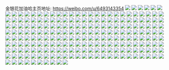 金银花加油哈主页地址: https://weibo.com/u/6493143354 
![](https://wx4.sinaimg.cn/mw2000/0075qzcCgy1h94g59h3o0j32c0340b29.jpg) 
![](https://wx4.sinaimg.cn/mw2000/0075qzcCgy1h94g5o609rj32c0340e81.jpg) 
![](https://wx4.sinaimg.cn/mw2000/0075qzcCgy1h94g63z69qj32c0340u0y.jpg) 
![](https://wx4.sinaimg.cn/mw2000/0075qzcCgy1h94g6b55bdj32c03407wj.jpg) 
![](https://wx4.sinaimg.cn/mw2000/0075qzcCgy1h93e6zllf4j30u0140jwk.jpg) 
![](https://wx4.sinaimg.cn/mw2000/0075qzcCgy1h92gmcn2k5j30n00whdiz.jpg) 
![](https://wx4.sinaimg.cn/mw2000/0075qzcCgy1h92gjbj0epj32c0340kjl.jpg) 
![](https://wx4.sinaimg.cn/mw2000/0075qzcCgy1h92gjeup10j32c0340kjm.jpg) 
![](https://wx4.sinaimg.cn/mw2000/0075qzcCgy1h925mjtro1j32ds1schdu.jpg) 
![](https://wx4.sinaimg.cn/mw2000/0075qzcCgy1h925mf6ebwj32ds1sckjl.jpg) 
![](https://wx4.sinaimg.cn/mw2000/0075qzcCgy1h925m51pxlj31rp2dr4qq.jpg) 
![](https://wx4.sinaimg.cn/mw2000/0075qzcCgy1h925mbx8b2j32ds1sc7wi.jpg) 
![](https://wx4.sinaimg.cn/mw2000/0075qzcCgy1h925qx2tdfj31so1bkkd7.jpg) 
![](https://wx4.sinaimg.cn/mw2000/0075qzcCgy1h925m8hphoj32ds1sc1ky.jpg) 
![](https://wx4.sinaimg.cn/mw2000/0075qzcCgy1h91go1rmnxj31720wadrd.jpg) 
![](https://wx4.sinaimg.cn/mw2000/0075qzcCgy1h91go1dqqmj31b81qz1kx.jpg) 
![](https://wx4.sinaimg.cn/mw2000/0075qzcCgy1h91g12k4ulj31b81qz1j8.jpg) 
![](https://wx4.sinaimg.cn/mw2000/0075qzcCgy1h91g14xwvwj32c0340hdu.jpg) 
![](https://wx4.sinaimg.cn/mw2000/0075qzcCgy1h91g15uozqj320l2osqv5.jpg) 
![](https://wx4.sinaimg.cn/mw2000/0075qzcCgy1h90582v4fkj30sf11v7ej.jpg) 
![](https://wx4.sinaimg.cn/mw2000/0075qzcCgy1h90588rapfj31nj27de2j.jpg) 
![](https://wx4.sinaimg.cn/mw2000/0075qzcCgy1h8ueyswxqlj30yi0medj0.jpg) 
![](https://wx4.sinaimg.cn/mw2000/0075qzcCgy1h8ueytd5aij30yi0wk0vd.jpg) 
![](https://wx4.sinaimg.cn/mw2000/0075qzcCgy1h8ueytp1dkj30yi0sm0x1.jpg) 
![](https://wx4.sinaimg.cn/mw2000/0075qzcCgy1h8onvvrqzjj32632w41kx.jpg) 
![](https://wx4.sinaimg.cn/mw2000/0075qzcCgy1h8onvxhsexj32c0340b29.jpg) 
![](https://wx4.sinaimg.cn/mw2000/0075qzcCgy1h8onvyypzbj32c0340kjl.jpg) 
![](https://wx4.sinaimg.cn/mw2000/0075qzcCgy1h8onx07amwj30sg16ogx5.jpg) 
![](https://wx4.sinaimg.cn/mw2000/0075qzcCgy1h8mzgpjol2j30zk1bedji.jpg) 
![](https://wx4.sinaimg.cn/mw2000/0075qzcCgy1h8mzh5xiahj31sc2dse81.jpg) 
![](https://wx4.sinaimg.cn/mw2000/0075qzcCgy1h8mzh9ikywj31sc2dse81.jpg) 
![](https://wx4.sinaimg.cn/mw2000/0075qzcCgy1h8mzhcfe8ej31ri1ri7pt.jpg) 
![](https://wx4.sinaimg.cn/mw2000/0075qzcCgy1h8mzh1co41j32c02c04qp.jpg) 
![](https://wx4.sinaimg.cn/mw2000/0075qzcCgy1h8mzhy53zpj31s035sb2b.jpg) 
![](https://wx4.sinaimg.cn/mw2000/0075qzcCgy1h8ma49oparj31uo2x8hdt.jpg) 
![](https://wx4.sinaimg.cn/mw2000/0075qzcCgy1h8ma3d3vyqj30sg16oqd7.jpg) 
![](https://wx4.sinaimg.cn/mw2000/0075qzcCgy1h8atvbr0kmj32c02c0qv5.jpg) 
![](https://wx4.sinaimg.cn/mw2000/0075qzcCgy1h8atveowzhj335s2dc1ky.jpg) 
![](https://wx4.sinaimg.cn/mw2000/0075qzcCgy1h8atvharhoj30uo14wn6q.jpg) 
![](https://wx4.sinaimg.cn/mw2000/0075qzcCgy1h8atvis3rtj32c0340u0z.jpg) 
![](https://wx4.sinaimg.cn/mw2000/0075qzcCgy1h87whv64axj335s2dc7wi.jpg) 
![](https://wx4.sinaimg.cn/mw2000/0075qzcCgy1h87wi4hrcvj335s2dcqv5.jpg) 
![](https://wx4.sinaimg.cn/mw2000/0075qzcCgy1h85v5a2gz3j31sc2dsnpd.jpg) 
![](https://wx4.sinaimg.cn/mw2000/0075qzcCgy1h85urbrt2nj31sc2dsqv5.jpg) 
![](https://wx4.sinaimg.cn/mw2000/0075qzcCgy1h85v5g4bnpj31sc2dsqv5.jpg) 
![](https://wx4.sinaimg.cn/mw2000/0075qzcCgy1h82l73cy2bj32c02c0b29.jpg) 
![](https://wx4.sinaimg.cn/mw2000/0075qzcCgy1h7ysspfy7ij33402c01ky.jpg) 
![](https://wx4.sinaimg.cn/mw2000/0075qzcCgy1h7upg1pgr8j30nr0vo0z0.jpg) 
![](https://wx4.sinaimg.cn/mw2000/0075qzcCgy1h7upg2em28j30qn0zjaig.jpg) 
![](https://wx4.sinaimg.cn/mw2000/0075qzcCgy1h7upg2zjudj30p20xfdms.jpg) 
![](https://wx4.sinaimg.cn/mw2000/0075qzcCgy1h7upg3jfgxj30ov0x6tf5.jpg) 
![](https://wx4.sinaimg.cn/mw2000/0075qzcCgy1h7upg16c06j30r21037c0.jpg) 
![](https://wx4.sinaimg.cn/mw2000/0075qzcCgy1h7upg49ih4j30nv0vugrv.jpg) 
![](https://wx4.sinaimg.cn/mw2000/0075qzcCgy1h7ocdhktdmj32c03404nw.jpg) 
![](https://wx4.sinaimg.cn/mw2000/0075qzcCgy1h7ocdkuztcj32c03407wh.jpg) 
![](https://wx4.sinaimg.cn/mw2000/0075qzcCgy1h7ocdm7tsyj32c0340b29.jpg) 
![](https://wx4.sinaimg.cn/mw2000/0075qzcCgy1h7ocdprf9qj32c0340u0x.jpg) 
![](https://wx4.sinaimg.cn/mw2000/0075qzcCgy1h7oce3eeiij32283347wi.jpg) 
![](https://wx4.sinaimg.cn/mw2000/0075qzcCgy1h7ocdqxur8j32c03407wh.jpg) 
![](https://wx4.sinaimg.cn/mw2000/0075qzcCgy1h7ocds4gnaj32c03407wh.jpg) 
![](https://wx4.sinaimg.cn/mw2000/0075qzcCgy1h7oce0kjcsj3228334hdt.jpg) 
![](https://wx4.sinaimg.cn/mw2000/0075qzcCgy1h7ocdyt3pdj32283347wi.jpg) 
![](https://wx4.sinaimg.cn/mw2000/0075qzcCgy1h7ocdu7rc7j32283344qq.jpg) 
![](https://wx4.sinaimg.cn/mw2000/0075qzcCgy1h7ocdwkl75j3228334e82.jpg) 
![](https://wx4.sinaimg.cn/mw2000/0075qzcCgy1h7npftzp4oj322o0yi7ei.jpg) 
![](https://wx4.sinaimg.cn/mw2000/0075qzcCgy1h7fkc7hb28j32532537v3.jpg) 
![](https://wx4.sinaimg.cn/mw2000/0075qzcCgy1h7fkc8o25jj31sc2dshb0.jpg) 
![](https://wx4.sinaimg.cn/mw2000/0075qzcCgy1h77al7yshmj31sc2dsh9j.jpg) 
![](https://wx4.sinaimg.cn/mw2000/0075qzcCgy1h77albtp1jj31sc2dsqv5.jpg) 
![](https://wx4.sinaimg.cn/mw2000/0075qzcCgy1h77alf511yj31sc2dse81.jpg) 
![](https://wx4.sinaimg.cn/mw2000/0075qzcCgy1h77alkxmq4j31sc2dsqv5.jpg) 
![](https://wx4.sinaimg.cn/mw2000/0075qzcCgy1h77al6bbi5j32c034r7wh.jpg) 
![](https://wx4.sinaimg.cn/mw2000/0075qzcCgy1h76fs4b56pj343464oe8b.jpg) 
![](https://wx4.sinaimg.cn/mw2000/0075qzcCgy1h76fsbka0nj346i69se8a.jpg) 
![](https://wx4.sinaimg.cn/mw2000/0075qzcCgy1h76fsgyn9nj340860dqv5.jpg) 
![](https://wx4.sinaimg.cn/mw2000/0075qzcCgy1h76fy2vrpgj344h66q4qp.jpg) 
![](https://wx4.sinaimg.cn/mw2000/0075qzcCgy1h76fy3ximtj30yi0yiwpb.jpg) 
![](https://wx4.sinaimg.cn/mw2000/0075qzcCgy1h76fryfvx8j33uw5sex6u.jpg) 
![](https://wx4.sinaimg.cn/mw2000/0075qzcCgy1h76fyorrurj30u019343d.jpg) 
![](https://wx4.sinaimg.cn/mw2000/0075qzcCgy1h762qkug8nj33402c0kjm.jpg) 
![](https://wx4.sinaimg.cn/mw2000/0075qzcCgy1h762qm9njhj32c02c0hdt.jpg) 
![](https://wx4.sinaimg.cn/mw2000/0075qzcCgy1h762qqerdnj31sc2dse0r.jpg) 
![](https://wx4.sinaimg.cn/mw2000/0075qzcCgy1h73u80d436j3228334e82.jpg) 
![](https://wx4.sinaimg.cn/mw2000/0075qzcCgy1h73u86bgqwj3228334tei.jpg) 
![](https://wx4.sinaimg.cn/mw2000/0075qzcCgy1h73u7sp88cj32283344qq.jpg) 
![](https://wx4.sinaimg.cn/mw2000/0075qzcCgy1h73u8c03muj31of2ig4qq.jpg) 
![](https://wx4.sinaimg.cn/mw2000/0075qzcCgy1h6vkt91b8yj322o0yib29.jpg) 
![](https://wx4.sinaimg.cn/mw2000/0075qzcCgy1h6qyxp1fopj325q2vmu0x.jpg) 
![](https://wx4.sinaimg.cn/mw2000/0075qzcCgy1h6q3b6b8faj32c02c0qv5.jpg) 
![](https://wx4.sinaimg.cn/mw2000/0075qzcCgy1h6q3b3qz8uj32c0340qv5.jpg) 
![](https://wx4.sinaimg.cn/mw2000/0075qzcCgy1h6q3bc9tpzj322y22y7ua.jpg) 
![](https://wx4.sinaimg.cn/mw2000/0075qzcCgy1h6q3eaydswj30tm0sen1d.jpg) 
![](https://wx4.sinaimg.cn/mw2000/0075qzcCgy1h6j6t1f7sdj32c02c04qp.jpg) 
![](https://wx4.sinaimg.cn/mw2000/0075qzcCgy1h6j6t523cqj32c02c04qq.jpg) 
![](https://wx4.sinaimg.cn/mw2000/0075qzcCgy1h6j6t6d5jdj32c02c01ky.jpg) 
![](https://wx4.sinaimg.cn/mw2000/0075qzcCgy1h6j6tb6b8jj30yi1lbq9j.jpg) 
![](https://wx4.sinaimg.cn/mw2000/0075qzcCgy1h6i4lj6vrlj32c0340x2l.jpg) 
![](https://wx4.sinaimg.cn/mw2000/0075qzcCgy1h6i0dzuxlnj32c03401ky.jpg) 
![](https://wx4.sinaimg.cn/mw2000/0075qzcCgy1h6i0e0y78xj32c0340x5d.jpg) 
![](https://wx4.sinaimg.cn/mw2000/0075qzcCgy1h6h0b5p0wcj31vq2i9e6b.jpg) 
![](https://wx4.sinaimg.cn/mw2000/0075qzcCgy1h6h0b700s4j32c03407wh.jpg) 
![](https://wx4.sinaimg.cn/mw2000/0075qzcCgy1h69yvydbroj32c02c01kx.jpg) 
![](https://wx4.sinaimg.cn/mw2000/0075qzcCgy1h69yvphfzxj32c02c0hdt.jpg) 
![](https://wx4.sinaimg.cn/mw2000/0075qzcCgy1h69yvx4hmmj31sc232juu.jpg) 
![](https://wx4.sinaimg.cn/mw2000/0075qzcCgy1h69yvz7fywj30sg1g3tar.jpg) 
![](https://wx4.sinaimg.cn/mw2000/0075qzcCgy1h69yvqgx3sj31mb25sne0.jpg) 
![](https://wx4.sinaimg.cn/mw2000/0075qzcCgy1h69yvujg7ij32c02c0kjl.jpg) 
![](https://wx4.sinaimg.cn/mw2000/0075qzcCgy1h69yvr7ypkj31sc2dsaq4.jpg) 
![](https://wx4.sinaimg.cn/mw2000/0075qzcCgy1h67jc7sdk4j31sc2dskjl.jpg) 
![](https://wx4.sinaimg.cn/mw2000/0075qzcCgy1h67jc8pm0bj31hh1zawzc.jpg) 
![](https://wx4.sinaimg.cn/mw2000/0075qzcCgy1h67jcbthpuj31sc2dsu0x.jpg) 
![](https://wx4.sinaimg.cn/mw2000/0075qzcCgy1h67jc53opij31sc2dstv2.jpg) 
![](https://wx4.sinaimg.cn/mw2000/0075qzcCgy1h631u7hxkqj30yi0jfwg5.jpg) 
![](https://wx4.sinaimg.cn/mw2000/0075qzcCgy1h60ab9eaiaj30sg1kwtcj.jpg) 
![](https://wx4.sinaimg.cn/mw2000/0075qzcCgy1h60abn3998j31x02jx7wi.jpg) 
![](https://wx4.sinaimg.cn/mw2000/0075qzcCgy1h60abdl69uj30sg13fjww.jpg) 
![](https://wx4.sinaimg.cn/mw2000/0075qzcCgy1h60ab5v3kqj32c0340u0y.jpg) 
![](https://wx4.sinaimg.cn/mw2000/0075qzcCgy1h60abw55otj31sc2ds46d.jpg) 
![](https://wx4.sinaimg.cn/mw2000/0075qzcCgy1h60ab1e50zj32c033ztxy.jpg) 
![](https://wx4.sinaimg.cn/mw2000/0075qzcCgy1h5p2m8wdnsj33402c0u0y.jpg) 
![](https://wx4.sinaimg.cn/mw2000/0075qzcCgy1h5p2m5rlgaj32701n97wh.jpg) 
![](https://wx4.sinaimg.cn/mw2000/0075qzcCgy1h5p2m4bqnqj32ds1sc4qp.jpg) 
![](https://wx4.sinaimg.cn/mw2000/0075qzcCgy1h5p2m71s1oj31w41f37rb.jpg) 
![](https://wx4.sinaimg.cn/mw2000/0075qzcCgy1h5gmhtciejj32dc35sx6q.jpg) 
![](https://wx4.sinaimg.cn/mw2000/0075qzcCgy1h5gmhkpolxj32dc35skjn.jpg) 
![](https://wx4.sinaimg.cn/mw2000/0075qzcCgy1h5gmh3i44aj32001i0e5r.jpg) 
![](https://wx4.sinaimg.cn/mw2000/0075qzcCgy1h5gmh5mqiqj32001i01kx.jpg) 
![](https://wx4.sinaimg.cn/mw2000/0075qzcCgy1h5gmh4g1z9j32001i0arr.jpg) 
![](https://wx4.sinaimg.cn/mw2000/0075qzcCgy1h5gmh71ynlj32001i0kbb.jpg) 
![](https://wx4.sinaimg.cn/mw2000/0075qzcCgy1h5gmh7vzqqj32001i0qrh.jpg) 
![](https://wx4.sinaimg.cn/mw2000/0075qzcCgy1h5cexo7y49j32c02c0u0x.jpg) 
![](https://wx4.sinaimg.cn/mw2000/0075qzcCgy1h5cextnpyxj32c02c0nm9.jpg) 
![](https://wx4.sinaimg.cn/mw2000/0075qzcCgy1h5cexqtogpj322o0yi1kx.jpg) 
![](https://wx4.sinaimg.cn/mw2000/0075qzcCgy1h5cfexk44rj328v28vhdt.jpg) 
![](https://wx4.sinaimg.cn/mw2000/0075qzcCgy1h5b8uunojkj30sg1s04qp.jpg) 
![](https://wx4.sinaimg.cn/mw2000/0075qzcCgy1h5b8ujwafwj32001i01kx.jpg) 
![](https://wx4.sinaimg.cn/mw2000/0075qzcCgy1h5b8uhdvnqj30yi0j2wkj.jpg) 
![](https://wx4.sinaimg.cn/mw2000/0075qzcCgy1h5b8ulutvrj30sg1s01kx.jpg) 
![](https://wx4.sinaimg.cn/mw2000/0075qzcCgy1h5b8uem9ecj30u0140tmv.jpg) 
![](https://wx4.sinaimg.cn/mw2000/0075qzcCgy1h5b8uqi9qmj32001i0b2a.jpg) 
![](https://wx4.sinaimg.cn/mw2000/0075qzcCgy1h5b8uipf2pj32c0340hdt.jpg) 
![](https://wx4.sinaimg.cn/mw2000/0075qzcCgy1h5b8uf6v15j30yi0j4dpr.jpg) 
![](https://wx4.sinaimg.cn/mw2000/0075qzcCgy1h5b8unr0s7j30sg1s0b0w.jpg) 
![](https://wx4.sinaimg.cn/mw2000/0075qzcCgy1h5b8uwq3mfj30tv13udpl.jpg) 
![](https://wx4.sinaimg.cn/mw2000/0075qzcCgy1h5b8uxj0tcj32c03404qp.jpg) 
![](https://wx4.sinaimg.cn/mw2000/0075qzcCgy1h5b8w0p7y6j30sg1mib1g.jpg) 
![](https://wx4.sinaimg.cn/mw2000/0075qzcCgy1h542197jk7j30lc0sgwl4.jpg) 
![](https://wx4.sinaimg.cn/mw2000/0075qzcCgy1h5421aar4mj30s10s246b.jpg) 
![](https://wx4.sinaimg.cn/mw2000/0075qzcCgy1h542ck33elj30sg496x6p.jpg) 
![](https://wx4.sinaimg.cn/mw2000/0075qzcCgy1h5420bp2jyj30cn27kgyc.jpg) 
![](https://wx4.sinaimg.cn/mw2000/0075qzcCgy1h5420ssunzj32dc35sqv7.jpg) 
![](https://wx4.sinaimg.cn/mw2000/0075qzcCgy1h5420ve0w4j30sg23u7r7.jpg) 
![](https://wx4.sinaimg.cn/mw2000/0075qzcCgy1h5420jue72j32dc35s7wk.jpg) 
![](https://wx4.sinaimg.cn/mw2000/0075qzcCgy1h5420yyu4vj30yi1zpb29.jpg) 
![](https://wx4.sinaimg.cn/mw2000/0075qzcCgy1h54212apl5j30sg35se81.jpg) 
![](https://wx4.sinaimg.cn/mw2000/0075qzcCgy1h54217csf5j30sg3y81ky.jpg) 
![](https://wx4.sinaimg.cn/mw2000/0075qzcCgy1h54218a3rwj32ds1sce0d.jpg) 
![](https://wx4.sinaimg.cn/mw2000/0075qzcCgy1h4yh6tirp8j31fs20hk97.jpg) 
![](https://wx4.sinaimg.cn/mw2000/0075qzcCgy1h4yh6skcolj32dc35s1kz.jpg) 
![](https://wx4.sinaimg.cn/mw2000/0075qzcCgy1h4jf0ryhc1j33402c0x6p.jpg) 
![](https://wx4.sinaimg.cn/mw2000/0075qzcCgy1h4jf0w7h18j32c0340npd.jpg) 
![](https://wx4.sinaimg.cn/mw2000/0075qzcCgy1h4jf1td2yxj32c03404qq.jpg) 
![](https://wx4.sinaimg.cn/mw2000/0075qzcCgy1h4jf0t1aldj31o01o0x6p.jpg) 
![](https://wx4.sinaimg.cn/mw2000/0075qzcCgy1h4jf0tub2ej32c0340x6p.jpg) 
![](https://wx4.sinaimg.cn/mw2000/0075qzcCgy1h4jf0v4ofoj327g2xynpd.jpg) 
![](https://wx4.sinaimg.cn/mw2000/0075qzcCgy1h4jf1uq13lj32c02c0u0x.jpg) 
![](https://wx4.sinaimg.cn/mw2000/0075qzcCgy1h4htk1gm8wj32c0340e81.jpg) 
![](https://wx4.sinaimg.cn/mw2000/0075qzcCgy1h4htk5328dj31sr2ecu0x.jpg) 
![](https://wx4.sinaimg.cn/mw2000/0075qzcCgy1h4htk6evrmj32c0340npd.jpg) 
![](https://wx4.sinaimg.cn/mw2000/0075qzcCgy1h4htk3m4x0j31xv2l54qp.jpg) 
![](https://wx4.sinaimg.cn/mw2000/0075qzcCgy1h4htk7gdfsj324e2tvb29.jpg) 
![](https://wx4.sinaimg.cn/mw2000/0075qzcCgy1h4htkcpnx9j31wa1wah3e.jpg) 
![](https://wx4.sinaimg.cn/mw2000/0075qzcCgy1h4htk9bngnj32c03401kx.jpg) 
![](https://wx4.sinaimg.cn/mw2000/0075qzcCgy1h4a5zr1v36j30sg240qte.jpg) 
![](https://wx4.sinaimg.cn/mw2000/0075qzcCgy1h4a5zpofyvj30sg1l0aud.jpg) 
![](https://wx4.sinaimg.cn/mw2000/0075qzcCgy1h4a5zui0n3j30sg1l01de.jpg) 
![](https://wx4.sinaimg.cn/mw2000/0075qzcCgy1h4a5zlivc4j30sg2407wh.jpg) 
![](https://wx4.sinaimg.cn/mw2000/0075qzcCgy1h4a5zsj64sj30sg2401kx.jpg) 
![](https://wx4.sinaimg.cn/mw2000/0075qzcCgy1h4a5ztgb9tj30sg1l04hm.jpg) 
![](https://wx4.sinaimg.cn/mw2000/0075qzcCgy1h4a5zw0qjvj30sg2401kx.jpg) 
![](https://wx4.sinaimg.cn/mw2000/0075qzcCgy1h493s3pxfdj32c0340u0y.jpg) 
![](https://wx4.sinaimg.cn/mw2000/0075qzcCgy1h493rz2w4gj30yi22onnf.jpg) 
![](https://wx4.sinaimg.cn/mw2000/0075qzcCgy1h43cy4vmgkj320y2p9kjl.jpg) 
![](https://wx4.sinaimg.cn/mw2000/0075qzcCgy1h43cy1e0erj31sc2dskjl.jpg) 
![](https://wx4.sinaimg.cn/mw2000/0075qzcCgy1h43cy2au9uj329m30tqv5.jpg) 
![](https://wx4.sinaimg.cn/mw2000/0075qzcCgy1h43cy381i1j329830bqv5.jpg) 
![](https://wx4.sinaimg.cn/mw2000/0075qzcCgy1h43cy04zkhj32dc35sb2c.jpg) 
![](https://wx4.sinaimg.cn/mw2000/0075qzcCgy1h3ya6a97jwj30sg1l01kx.jpg) 
![](https://wx4.sinaimg.cn/mw2000/0075qzcCgy1h3ya5k7t1wj32f61m8kjl.jpg) 
![](https://wx4.sinaimg.cn/mw2000/0075qzcCgy1h3ya5zjte8j33342287wj.jpg) 
![](https://wx4.sinaimg.cn/mw2000/0075qzcCgy1h3ya66l9v4j3334228npe.jpg) 
![](https://wx4.sinaimg.cn/mw2000/0075qzcCgy1h3ya5lzxffj32si23d7wi.jpg) 
![](https://wx4.sinaimg.cn/mw2000/0075qzcCgy1h3ya5oy97kj30sg15q19i.jpg) 
![](https://wx4.sinaimg.cn/mw2000/0075qzcCgy1h3wb0f37bxj323d2si1ky.jpg) 
![](https://wx4.sinaimg.cn/mw2000/0075qzcCgy1h3wb0je0duj31sc2dsh8n.jpg) 
![](https://wx4.sinaimg.cn/mw2000/0075qzcCgy1h3o9m1v3bej30sg35cu0x.jpg) 
![](https://wx4.sinaimg.cn/mw2000/0075qzcCgy1h3o9l44na2j32vi1m7hdt.jpg) 
![](https://wx4.sinaimg.cn/mw2000/0075qzcCgy1h3o9mggvmij30sg390x6p.jpg) 
![](https://wx4.sinaimg.cn/mw2000/0075qzcCgy1h3o9klposvj31s035s7wi.jpg) 
![](https://wx4.sinaimg.cn/mw2000/0075qzcCgy1h3o9i0vk49j30sg2p64qp.jpg) 
![](https://wx4.sinaimg.cn/mw2000/0075qzcCgy1h3o9k2c7ptj31s035su0y.jpg) 
![](https://wx4.sinaimg.cn/mw2000/0075qzcCgy1h3o9lm0vnkj30sg22hqv5.jpg) 
![](https://wx4.sinaimg.cn/mw2000/0075qzcCgy1h3hb0k5becj32c0340x6q.jpg) 
![](https://wx4.sinaimg.cn/mw2000/0075qzcCgy1h3hb06brgaj32c0340b29.jpg) 
![](https://wx4.sinaimg.cn/mw2000/0075qzcCgy1h3hb0ddyogj31hc0u0qnz.jpg) 
![](https://wx4.sinaimg.cn/mw2000/0075qzcCgy1h3hb0pk96zj324g2tyu0x.jpg) 
![](https://wx4.sinaimg.cn/mw2000/0075qzcCgy1h3hb0ghtjjj32c03404qq.jpg) 
![](https://wx4.sinaimg.cn/mw2000/0075qzcCgy1h3hb0nkz8kj31mk17wni0.jpg) 
![](https://wx4.sinaimg.cn/mw2000/0075qzcCgy1h3dqkbawovj32c0340u0x.jpg) 
![](https://wx4.sinaimg.cn/mw2000/0075qzcCgy1h3dqk9tr2fj32c0340npe.jpg) 
![](https://wx4.sinaimg.cn/mw2000/0075qzcCgy1h3dqk65k3bj316w0w6wl1.jpg) 
![](https://wx4.sinaimg.cn/mw2000/0075qzcCgy1h3dqk7ymxfj30w616wgxd.jpg) 
![](https://wx4.sinaimg.cn/mw2000/0075qzcCgy1h3dqkd4k1aj32c03407wi.jpg) 
![](https://wx4.sinaimg.cn/mw2000/0075qzcCgy1h3dqv0lg6vj30yi1rewl9.jpg) 
![](https://wx4.sinaimg.cn/mw2000/0075qzcCgy1h3cs15uvg2j30sg240x5c.jpg) 
![](https://wx4.sinaimg.cn/mw2000/0075qzcCgy1h3cs1bp02qj3332226b2a.jpg) 
